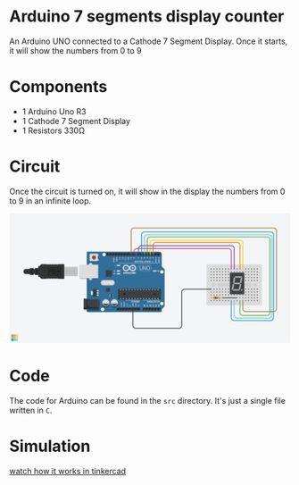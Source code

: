 # Arduino 7 segments display counter

An Arduino UNO connected to a Cathode 7 Segment Display. Once it starts, it will show the numbers from 0 to 9

# Components

* 1 Arduino Uno R3
* 1 Cathode 7 Segment Display
* 1 Resistors 330Ω

# Circuit

Once the circuit is turned on, it will show in the display the numbers from 0 to 9 in an infinite loop.

![Circuit Preview](doc/arduino-cathode-7-segments-display.png)

# Code

The code for Arduino can be found in the `src` directory. It's just a single file written in `C`.

# Simulation

[watch how it works in tinkercad](https://www.tinkercad.com/things/f7kjUjaAmvP)

